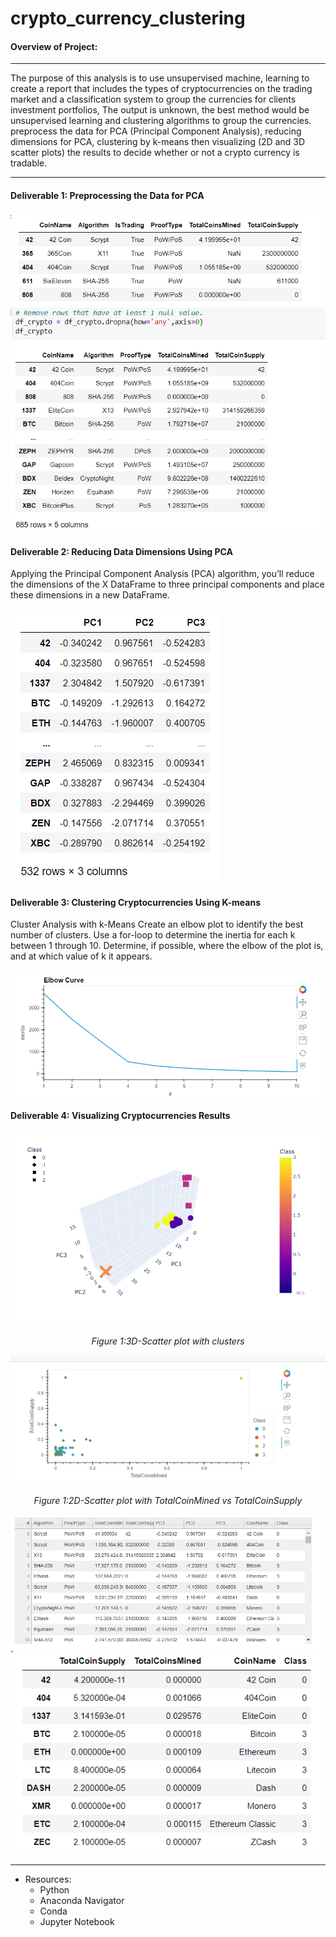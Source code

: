 # crypto_currency_clustering
#### Overview of Project:
---

The purpose of this analysis is to use unsupervised machine, learning to create a report that includes the types of cryptocurrencies on the trading market and a classification system to group the currencies for clients investment portfolios, The output is unknown, the best method would be unsupervised learning and clustering algorithms to group the currencies.  preprocess the data for PCA (Principal Component Analysis), reducing dimensions for PCA, clustering by k-means then visualizing (2D and 3D scatter plots) the results to decide whether or not a crypto currency is tradable.

---

#### Deliverable 1: Preprocessing the Data for PCA

<img src="https://github.com/Tifarahani/cryptocurrency_clustering/blob/main/Resources/img/Deliv.1.1.png">
<img src="https://github.com/Tifarahani/cryptocurrency_clustering/blob/main/Resources/img/Deliv.1.2.png">

#### Deliverable 2: Reducing Data Dimensions Using PCA
Applying the Principal Component Analysis (PCA) algorithm, you’ll reduce the dimensions of the X DataFrame to three principal components and place these dimensions in a new DataFrame.

<img src="https://github.com/Tifarahani/cryptocurrency_clustering/blob/main/Resources/img/Deliv.2.1.png">

#### Deliverable 3: Clustering Cryptocurrencies Using K-means

Cluster Analysis with k-Means
Create an elbow plot to identify the best number of clusters. Use a for-loop to determine the inertia for each k between 1 through 10. Determine, if possible, where the elbow of the plot is, and at which value of k it appears.

<img src="https://github.com/Tifarahani/cryptocurrency_clustering/blob/main/Resources/img/Elbow_Curve.png">

#### Deliverable 4: Visualizing Cryptocurrencies Results

<p align="center">  
<img src="https://github.com/Tifarahani/cryptocurrency_clustering/blob/main/Resources/img/3D_Visual.png">
</p>
<p align="center">  
<i>Figure 1:3D-Scatter plot with clusters </i>
</p>
<p align="center">  
<img src="https://github.com/Tifarahani/cryptocurrency_clustering/blob/main/Resources/img/hv_scatter_plot.png">
</p>
<p align="center">  
<i>Figure 1:2D-Scatter plot with TotalCoinMined vs TotalCoinSupply </i>
</p>

<img src="https://github.com/Tifarahani/cryptocurrency_clustering/blob/main/Resources/img/Deliv.4.png">
<img src="https://github.com/Tifarahani/cryptocurrency_clustering/blob/main/Resources/img/Deliv.4.2.png">

---

* Resources:
  * Python
  * Anaconda Navigator 
  * Conda
  * Jupyter Notebook 
